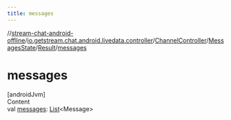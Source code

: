 ```yaml
---
title: messages
---
```

//[stream-chat-android-offline](../../../../../index.md)/[io.getstream.chat.android.livedata.controller](../../../index.md)/[ChannelController](../../index.md)/[MessagesState](../index.md)/[Result](index.md)/[messages](messages.md)



# messages  
[androidJvm]  
Content  
val [messages](messages.md): [List](https://kotlinlang.org/api/latest/jvm/stdlib/kotlin.collections/-list/index.html)&lt;Message&gt;  



